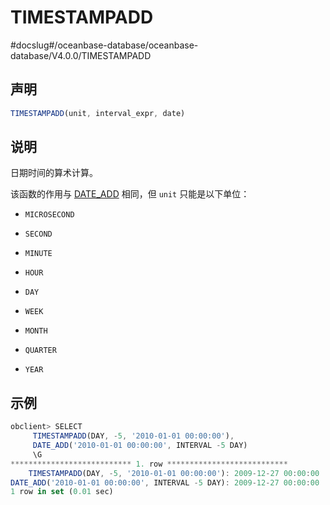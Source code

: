 TIMESTAMPADD 
=================================
#docslug#/oceanbase-database/oceanbase-database/V4.0.0/TIMESTAMPADD


声明 
-----------------------

```javascript
TIMESTAMPADD(unit, interval_expr, date)
```



说明 
-----------------------

日期时间的算术计算。

该函数的作用与 [DATE_ADD](../1.date-and-time-functions-1/9.DATE_ADD.md) 相同，但 `unit` 只能是以下单位：

* `MICROSECOND`

  

* `SECOND`

  

* `MINUTE`

  

* `HOUR`

  

* `DAY`

  

* `WEEK`

  

* `MONTH`

  

* `QUARTER`

  

* `YEAR`

  




示例 
-----------------------

```javascript
obclient> SELECT
     TIMESTAMPADD(DAY, -5, '2010-01-01 00:00:00'),
     DATE_ADD('2010-01-01 00:00:00', INTERVAL -5 DAY)
     \G
*************************** 1. row ***************************
    TIMESTAMPADD(DAY, -5, '2010-01-01 00:00:00'): 2009-12-27 00:00:00
DATE_ADD('2010-01-01 00:00:00', INTERVAL -5 DAY): 2009-12-27 00:00:00
1 row in set (0.01 sec)
```


